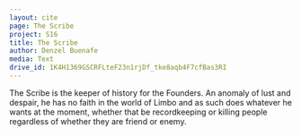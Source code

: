 ```yaml
---
layout: cite
page: The Scribe
project: S16
title: The Scribe
author: Denzel Buenafe
media: Text
drive_id: 1K4H1369GSCRFLteF23n1rjDf_tke8aqb4F7cfBas3RI
---
```

The Scribe is the keeper of history for the Founders. An anomaly of lust and despair, he has no faith in the world of Limbo and as such does whatever he wants at the moment, whether that be recordkeeping or killing people regardless of whether they are friend or enemy.
